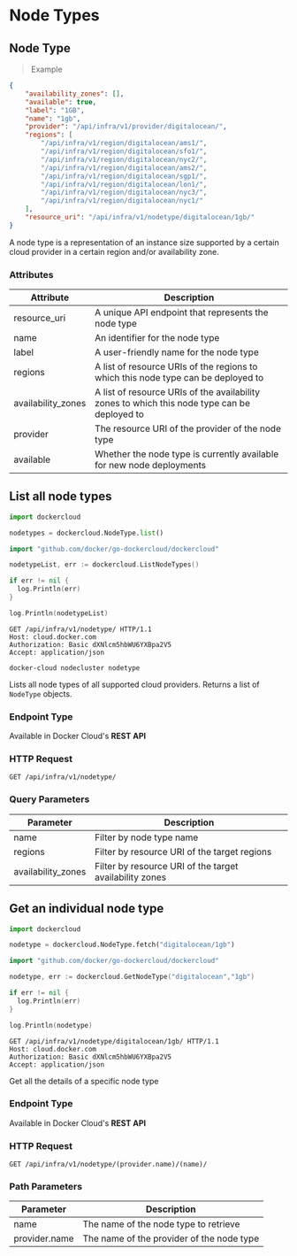 # Node Types

## Node Type

> Example

```json
{
    "availability_zones": [],
    "available": true,
    "label": "1GB",
    "name": "1gb",
    "provider": "/api/infra/v1/provider/digitalocean/",
    "regions": [
        "/api/infra/v1/region/digitalocean/ams1/",
        "/api/infra/v1/region/digitalocean/sfo1/",
        "/api/infra/v1/region/digitalocean/nyc2/",
        "/api/infra/v1/region/digitalocean/ams2/",
        "/api/infra/v1/region/digitalocean/sgp1/",
        "/api/infra/v1/region/digitalocean/lon1/",
        "/api/infra/v1/region/digitalocean/nyc3/",
        "/api/infra/v1/region/digitalocean/nyc1/"
    ],
    "resource_uri": "/api/infra/v1/nodetype/digitalocean/1gb/"
}
```

A node type is a representation of an instance size supported by a certain cloud provider in a certain region and/or availability zone.

### Attributes

| Attribute          | Description                                                                                  |
| ------------------ | -------------------------------------------------------------------------------------------- |
| resource_uri       | A unique API endpoint that represents the node type                                          |
| name               | An identifier for the node type                                                              |
| label              | A user-friendly name for the node type                                                       |
| regions            | A list of resource URIs of the regions to which this node type can be deployed to            |
| availability_zones | A list of resource URIs of the availability zones to which this node type can be deployed to |
| provider           | The resource URI of the provider of the node type                                            |
| available          | Whether the node type is currently available for new node deployments                        |

## List all node types

```python
import dockercloud

nodetypes = dockercloud.NodeType.list()
```

```go
import "github.com/docker/go-dockercloud/dockercloud"

nodetypeList, err := dockercloud.ListNodeTypes()

if err != nil {
  log.Println(err)
}

log.Println(nodetypeList)
```

```http
GET /api/infra/v1/nodetype/ HTTP/1.1
Host: cloud.docker.com
Authorization: Basic dXNlcm5hbWU6YXBpa2V5
Accept: application/json
```

```shell
docker-cloud nodecluster nodetype
```

Lists all node types of all supported cloud providers. Returns a list of `NodeType` objects.

### Endpoint Type

Available in Docker Cloud's **REST API**

### HTTP Request

`GET /api/infra/v1/nodetype/`

### Query Parameters

| Parameter          | Description                                             |
| ------------------ | ------------------------------------------------------- |
| name               | Filter by node type name                                |
| regions            | Filter by resource URI of the target regions            |
| availability_zones | Filter by resource URI of the target availability zones |

## Get an individual node type

```python
import dockercloud

nodetype = dockercloud.NodeType.fetch("digitalocean/1gb")
```

```go
import "github.com/docker/go-dockercloud/dockercloud"

nodetype, err := dockercloud.GetNodeType("digitalocean","1gb")

if err != nil {
  log.Println(err)
}

log.Println(nodetype)
```

```http
GET /api/infra/v1/nodetype/digitalocean/1gb/ HTTP/1.1
Host: cloud.docker.com
Authorization: Basic dXNlcm5hbWU6YXBpa2V5
Accept: application/json
```

Get all the details of a specific node type

### Endpoint Type

Available in Docker Cloud's **REST API**

### HTTP Request

`GET /api/infra/v1/nodetype/(provider.name)/(name)/`

### Path Parameters

| Parameter     | Description                               |
| ------------- | ----------------------------------------- |
| name          | The name of the node type to retrieve     |
| provider.name | The name of the provider of the node type |